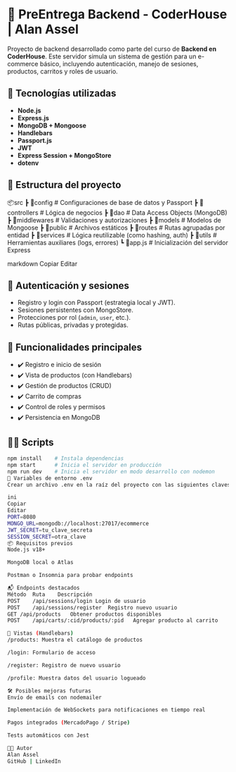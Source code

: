 # 🛒 PreEntrega Backend - CoderHouse | Alan Assel

Proyecto de backend desarrollado como parte del curso de **Backend en CoderHouse**. Este servidor simula un sistema de gestión para un e-commerce básico, incluyendo autenticación, manejo de sesiones, productos, carritos y roles de usuario.

## 🚀 Tecnologías utilizadas

- **Node.js**
- **Express.js**
- **MongoDB + Mongoose**
- **Handlebars**
- **Passport.js**
- **JWT**
- **Express Session + MongoStore**
- **dotenv**

## 📁 Estructura del proyecto

📦src
┣ 📂config # Configuraciones de base de datos y Passport
┣ 📂controllers # Lógica de negocios
┣ 📂dao # Data Access Objects (MongoDB)
┣ 📂middlewares # Validaciones y autorizaciones
┣ 📂models # Modelos de Mongoose
┣ 📂public # Archivos estáticos
┣ 📂routes # Rutas agrupadas por entidad
┣ 📂services # Lógica reutilizable (como hashing, auth)
┣ 📂utils # Herramientas auxiliares (logs, errores)
┗ 📜app.js # Inicialización del servidor Express

markdown
Copiar
Editar

## 🔐 Autenticación y sesiones

- Registro y login con Passport (estrategia local y JWT).
- Sesiones persistentes con MongoStore.
- Protecciones por rol (`admin`, `user`, etc.).
- Rutas públicas, privadas y protegidas.

## 🧪 Funcionalidades principales

- ✔️ Registro e inicio de sesión
- ✔️ Vista de productos (con Handlebars)
- ✔️ Gestión de productos (CRUD)
- ✔️ Carrito de compras
- ✔️ Control de roles y permisos
- ✔️ Persistencia en MongoDB

## 🧑‍💻 Scripts

```bash
npm install    # Instala dependencias
npm start      # Inicia el servidor en producción
npm run dev    # Inicia el servidor en modo desarrollo con nodemon
🔧 Variables de entorno .env
Crear un archivo .env en la raíz del proyecto con las siguientes claves:

ini
Copiar
Editar
PORT=8080
MONGO_URL=mongodb://localhost:27017/ecommerce
JWT_SECRET=tu_clave_secreta
SESSION_SECRET=otra_clave
📦 Requisitos previos
Node.js v18+

MongoDB local o Atlas

Postman o Insomnia para probar endpoints

📬 Endpoints destacados
Método	Ruta	Descripción
POST	/api/sessions/login	Login de usuario
POST	/api/sessions/register	Registro nuevo usuario
GET	/api/products	Obtener productos disponibles
POST	/api/carts/:cid/products/:pid	Agregar producto al carrito

📸 Vistas (Handlebars)
/products: Muestra el catálogo de productos

/login: Formulario de acceso

/register: Registro de nuevo usuario

/profile: Muestra datos del usuario logueado

🛠 Posibles mejoras futuras
Envío de emails con nodemailer

Implementación de WebSockets para notificaciones en tiempo real

Pagos integrados (MercadoPago / Stripe)

Tests automáticos con Jest

👨‍💻 Autor
Alan Assel
GitHub | LinkedIn
